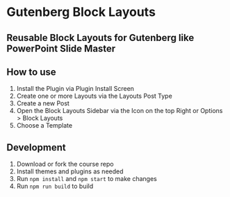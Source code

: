 # Gutenberg Block Layouts
## Reusable Block Layouts for Gutenberg like PowerPoint Slide Master

## How to use

1. Install the Plugin via Plugin Install Screen
2. Create one or more Layouts via the Layouts Post Type
3. Create a new Post
4. Open the Block Layouts Sidebar via the Icon on the top Right or Options > Block Layouts
5. Choose a Template

## Development

1. Download or fork the course repo
2. Install themes and plugins as needed
3. Run `npm install` and `npm start` to make changes
4. Run `npm run build` to build
